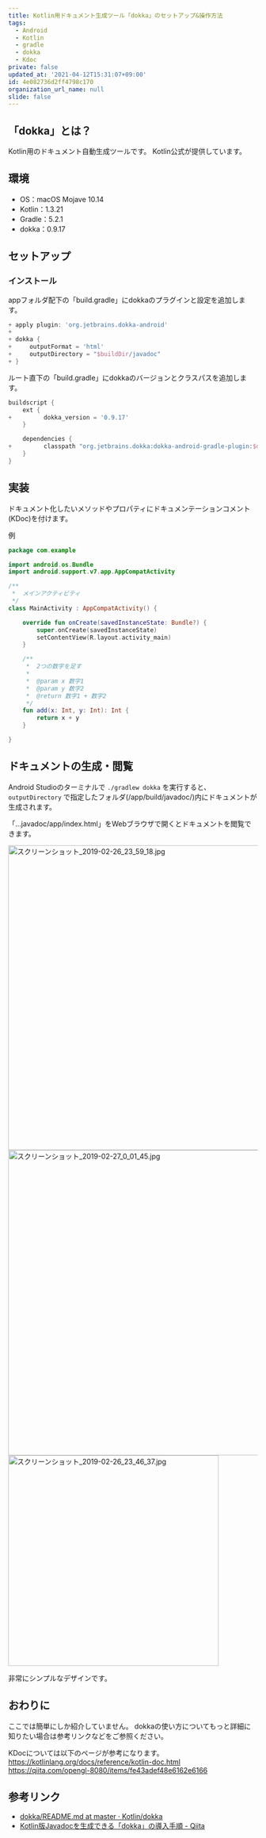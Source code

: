 ```yaml
---
title: Kotlin用ドキュメント生成ツール「dokka」のセットアップ&操作方法
tags:
  - Android
  - Kotlin
  - gradle
  - dokka
  - Kdoc
private: false
updated_at: '2021-04-12T15:31:07+09:00'
id: 4e082736d2ff4798c170
organization_url_name: null
slide: false
---
```

## 「dokka」とは？

Kotlin用のドキュメント自動生成ツールです。
Kotlin公式が提供しています。

## 環境

- OS：macOS Mojave 10.14
- Kotlin：1.3.21
- Gradle：5.2.1
- dokka：0.9.17

## セットアップ

### インストール

appフォルダ配下の「build.gradle」にdokkaのプラグインと設定を追加します。

```diff_groovy:/app/build.gradle
+ apply plugin: 'org.jetbrains.dokka-android'
+ 
+ dokka {
+     outputFormat = 'html' 
+     outputDirectory = "$buildDir/javadoc"
+ }
```

ルート直下の「build.gradle」にdokkaのバージョンとクラスパスを追加します。

```diff_groovy:/build.gradle
buildscript {
    ext {
+         dokka_version = '0.9.17'
    }

    dependencies {
+         classpath "org.jetbrains.dokka:dokka-android-gradle-plugin:$dokka_version"
    }
}
```

## 実装

ドキュメント化したいメソッドやプロパティにドキュメンテーションコメント(KDoc)を付けます。

例

```kotlin:MainActivity.kt
package com.example

import android.os.Bundle
import android.support.v7.app.AppCompatActivity

/**
 *  メインアクティビティ
 */
class MainActivity : AppCompatActivity() {

    override fun onCreate(savedInstanceState: Bundle?) {
        super.onCreate(savedInstanceState)
        setContentView(R.layout.activity_main)
    }

    /**
     *  2つの数字を足す
     *
     *  @param x 数字1
     *  @param y 数字2
     *  @return 数字1 + 数字2
     */
    fun add(x: Int, y: Int): Int {
        return x + y
    }

}
```

## ドキュメントの生成・閲覧

Android Studioのターミナルで `./gradlew dokka` を実行すると、 `outputDirectory` で指定したフォルダ(/app/build/javadoc/)内にドキュメントが生成されます。

「…javadoc/app/index.html」をWebブラウザで開くとドキュメントを閲覧できます。

<img width="615" alt="スクリーンショット_2019-02-26_23_59_18.jpg" src="https://qiita-image-store.s3.amazonaws.com/0/138245/d95d49f1-7f4f-3042-69c1-a5a17c9c2978.jpeg">
<img width="616" alt="スクリーンショット_2019-02-27_0_01_45.jpg" src="https://qiita-image-store.s3.amazonaws.com/0/138245/3307551f-401e-7b8e-e8b1-f2c2b3c87108.jpeg">
<img width="425" alt="スクリーンショット_2019-02-26_23_46_37.jpg" src="https://qiita-image-store.s3.amazonaws.com/0/138245/c7860d5f-72ba-f42c-8bf8-68dabc22353c.jpeg">

非常にシンプルなデザインです。

## おわりに

ここでは簡単にしか紹介していません。
dokkaの使い方についてもっと詳細に知りたい場合は参考リンクなどをご参照ください。

KDocについては以下のページが参考になります。
https://kotlinlang.org/docs/reference/kotlin-doc.html
https://qiita.com/opengl-8080/items/fe43adef48e6162e6166

## 参考リンク

- [dokka/README.md at master · Kotlin/dokka](https://github.com/Kotlin/dokka/blob/master/README.md)
- [Kotlin版Javadocを生成できる「dokka」の導入手順 - Qiita](https://qiita.com/kanatano_mirai/items/351832a0ef166f052141)
